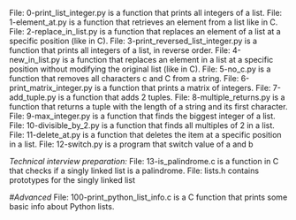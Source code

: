 File: 0-print_list_integer.py is a function that prints all integers of a list.
File: 1-element_at.py is a function that retrieves an element from a list like in C.
File: 2-replace_in_list.py is a function that replaces an element of a list at a specific position (like in C).
File: 3-print_reversed_list_integer.py is a function that prints all integers of a list, in reverse order.
File: 4-new_in_list.py is a function that replaces an element in a list at a specific position without modifying the original list (like in C).
File: 5-no_c.py is a function that removes all characters c and C from a string.
File: 6-print_matrix_integer.py is a function that prints a matrix of integers.
File: 7-add_tuple.py is a function that adds 2 tuples.
File: 8-multiple_returns.py is a function that returns a tuple with the length of a string and its first character.
File: 9-max_integer.py is a function that finds the biggest integer of a list.
File: 10-divisible_by_2.py is a function that finds all multiples of 2 in a list.
File: 11-delete_at.py is a function that deletes the item at a specific position in a list.
File: 12-switch.py is a program that switch value of a and b

*Technical interview preparation:*
File: 13-is_palindrome.c is a function in C that checks if a singly linked list is a palindrome.
File: lists.h contains prototypes for the singly linked list

*#Advanced*
File: 100-print_python_list_info.c is a C function that prints some basic info about Python lists.